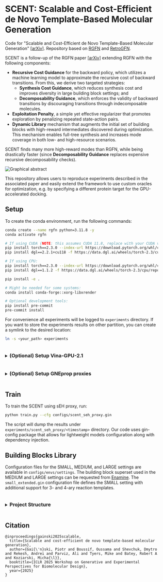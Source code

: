 # SCENT: Scalable and Cost-Efficient de Novo Template-Based Molecular Generation

Code for "Scalable and Cost-Efficient de Novo Template-Based  Molecular Generation" [[arXiv]](https://arxiv.org/abs/2506.19865).
Repository based on [RGFN](https://github.com/koziarskilab/RGFN) and [RetroGFN](https://github.com/gmum/RetroGFN).

SCENT is a follow-up of the RGFN paper [[arXiv]](https://arxiv.org/abs/2406.08506) extending RGFN with the following components:
- **Recursive Cost Guidance** for the backward policy, which utilizes a machine
learning model to approximate the recursive cost of backward transitions. From this, we derive
two targeted strategies:
  - **Synthesis Cost Guidance**, which reduces synthesis cost and improves diversity in large building block settings; and
  - **Decomposability Guidance**, which enforces the validity of backward transitions by discouraging transitions through indecomposable molecules.
- **Exploitation Penalty**, a simple yet effective regularizer that promotes exploration by penalizing
repeated state-action pairs.
- **Dynamic Library** mechanism that augments the initial set of building blocks with
high-reward intermediates discovered during optimization. This mechanism enables full-tree
synthesis and increases mode coverage in both low- and high-resource scenarios.

SCENT finds many more high-reward modes than RGFN, while being drastically faster (since **Decomposability Guidance** replaces expensive recursive decomposability checks).

![Graphical abstract](graphical_abstract.png)

This repository allows users to reproduce experiments described in the associated paper and easily extend the framework to use custom oracles for optimization, e.g. by specifying a different protein target for the GPU-accelerated docking.

## Setup

To create the conda environment, run the following commands:

```bash
conda create --name rgfn python=3.11.8 -y
conda activate rgfn

# If using CUDA (NOTE: this assumes CUDA 11.8, replace with your CUDA version):
pip install torch==2.3.0 --index-url https://download.pytorch.org/whl/cu118
pip install dgl==2.2.1+cu118 -f https://data.dgl.ai/wheels/torch-2.3/cu118/repo.html

# If using CPU:
pip install torch==2.3.0 --index-url https://download.pytorch.org/whl/cpu
pip install dgl==1.1.2 -f https://data.dgl.ai/wheels/torch-2.3/cpu/repo.html

pip install -e .

# Might be needed for some systems:
conda install conda-forge::xorg-libxrender

# Optional development tools:
pip install pre-commit
pre-commit install
```

For convenience all experiments will be logged to `experiments` directory. If you want to store the experiments results
on other partition, you can create a symlink to the desired location:

```bash
ln -s <your_path> experiments
```

<details><summary><h3 style="display:inline-block">(Optional) Setup Vina-GPU-2.1</h3></summary>

Before following the instructions below, **please read these important notes**:
1. The user-specified workspace directory must be a full path.
2. The Vina-GPU-2.1 docking proxy requires a system-wide installation of CUDA to work on GPU (loaded by, e.g., `module load cuda/11.8`).
3. The setup.sh script installs Boost 1.83.0 to the workspace directory. If you would like to use a different version of boost, you will need to modify the setup.sh script.

To set up QV2GPU for use in the QV2GPU rescoring proxy, run the following command:

```bash
sh scripts/install_qv2gpu.sh <workspace_directory>
```

The default installation path points to `quickvina_dir`. To make this work with your Vina-GPU-2.1 installation path, you can create a symlink:

```bash
ln -s <your-Vina-GPU-2.1_installation_path> quickvina_dir
```

</details>

<details><summary><h3 style="display:inline-block">(Optional) Setup GNEprop proxies</h3></summary>

Note that GNEprop is part of a not-yet published project, and access to the code and the models is restricted. In particular, you will need an access to a private github repository for the instructions below to work.

To setup environment for GNEprop proxies, run the following commands:

```bash
pip install descriptastorus==2.6.1 "ray[tune]==2.31.0" ax-platform==0.4.0 matplotlib==3.9.0 seaborn==0.13.2 umap-learn==0.5.6 pytorch-lightning==1.9.5
pip install lightning-bolts==0.7.0 --no-deps
```

To download the code for GNEprop model, run the following command:

```bash
sh external/setup_gneprop.sh
```

You also need to download the models manually from [google drive](https://drive.google.com/drive/folders/1v1kmXnxDxrMc_UrlP3ug7f6Ekfs5Z8QC) and put them inside `external/gneprop/models`. The code will look for the checkpoints in that location.

Finally, note that GNEprop requires a system-wide installation of CUDA to work on GPU (loaded by, e.g., `module load cuda/11.8`).

</details>

## Train

To train the SCENT using sEH proxy, run:

```sh
python train.py --cfg configs/scent_seh_proxy.gin
```

The script will dump the results under `experiments/scent_seh_proxy/<timestamp>` directory. Our code uses gin-config
package that allows for lightweight models configuration along with dependency injection.

## Building Blocks Library

Configuration files for the SMALL, MEDIUM, and LARGE settings are available in `configs/envs/settings`. The building block superset used in the MEDIUM and LARGE settings can be requested from [Enamine](https://enamine.net/building-blocks/building-blocks-catalog). The `small_extended.gin` configuration file defines the SMALL setting with additional support for 3- and 4-ary reaction templates.
<details><summary><h3 style="display:inline-block">Project Structure</h3></summary>

### API

Under `rgfn.api`, the repository provides a flexible API that clearly separates the GFlowNet components. The states,
actions and action spaces can be represented as an arbitrary classes, which allows for easy implementation of GFlowNets
with non-static environments (e.g. with dynamic action spaces).

- `env_base.py` Base class for environments. It provides a minimal and flexible interface that can be used to implement
  environments with dynamic action spaces. An action space is a set of possible actions that can be taken from a state
  in forward (forward action space) and backward (backward action space) direction. The reward is decoupled from the
  environment, so that environment should only describe the possible transitions between states. The environment can be
  reversed to enable backward sampling of the trajectories.
- `policy_base.py` A base class for policies. Given the current batch of states, a policy samples corresponding actions.
  It also computes the log probabilities when chosen actions and following states are provided.
- `sampler_base.py` A base class for samplers. A sampler samples trajectories from the environment using a policy.
- `trajectories.py`. A trajectory is a sequence of states and actions sampled by a sampler using the environment and the
  policy. Every state has a corresponding forward and backward action space which describe the possible actions that can
  be taken from that state. Trajectories are stored in a batch manner. The terminal states in the trajectories are
  assigned with rewards.
- `reward_base.py`. A class representing the reward function. The reward function is a function of a proxy output that
  takes a batch of states and computes rewards that are used to train the policy.
- `proxy_base.py`. A base class for proxies. A proxy is a function that takes a batch of states and computes values that
  are then used to compute the reward.
- `objective_base.py`. A base class for GFN objectives. An objective is a function that takes a batch of trajectories
  and computes the loss (objective)
- `replay_buffer_base.py`. A base class for replay buffers. A replay buffer stores terminal states or trajectories and
  can sample them
  in backward direction using the provided sampler.

### Shared

Under `rgfn.shared`, the repository provides shared utilities that are used across the different GFlowNets
implementations, e.g. Trajectory Balance Objective, Conditioned Trajectory Balance Objective, uniform policy, cached
proxy base class, random samplers, reward_prioritized buffer, etc.

### GFNs

Under `rgfn.gfns`, the repository provides the implementation of the GFlowNets.

</details>

## Citation

```text
@inproceedings{gainski2025scalable,
  title={Scalable and cost-efficient de novo template-based molecular generation},
  author={Gai{\'n}ski, Piotr and Boussif, Oussama and Shevchuk, Dmytro and Rekesh, Andrei and Parviz, Ali and Tyers, Mike and Batey, Robert A and Koziarski, Micha{\l}},
  booktitle={ICLR 2025 Workshop on Generative and Experimental Perspectives for Biomolecular Design},
  year={2025}
}
```
